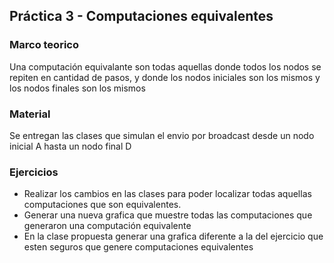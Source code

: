 ## Práctica 3 - Computaciones equivalentes
### Marco teorico
Una computación equivalante son todas aquellas donde todos los nodos se repiten en cantidad de pasos, y donde los nodos iniciales son los mismos y los nodos finales son los mismos

### Material
Se entregan las clases que simulan el envio por broadcast desde un nodo inicial A hasta un nodo final D

### Ejercicios
* Realizar los cambios en las clases para poder localizar todas aquellas computaciones que son equivalentes.
* Generar una nueva grafica que muestre todas las computaciones que generaron una computación equivalente
* En la clase propuesta generar una grafica diferente a la del ejercicio que esten seguros que genere computaciones equivalentes
